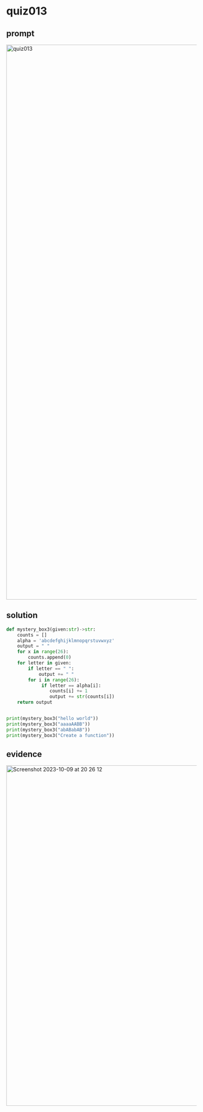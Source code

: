 # quiz013

## prompt
<img width="1470" alt="quiz013" src="https://github.com/ayyyane/unit1-2024/assets/142702159/34cb2975-79a7-481a-8fb6-5beedbfa6c2f">

## solution
```.py
def mystery_box3(given:str)->str:
    counts = []
    alpha = 'abcdefghijklmnopqrstuvwxyz'
    output = " "
    for x in range(26):
        counts.append(0)
    for letter in given:
        if letter == " ":
            output += " "
        for i in range(26):
             if letter == alpha[i]:
                counts[i] += 1
                output += str(counts[i])
    return output


print(mystery_box3("hello world"))
print(mystery_box3("aaaaAABB"))
print(mystery_box3("abABabAB"))
print(mystery_box3("Create a function"))
```
## evidence
<img width="902" alt="Screenshot 2023-10-09 at 20 26 12" src="https://github.com/ayyyane/unit1-2024/assets/142702159/e4077655-a19a-41cc-a2ee-d4be0efb7b33">

